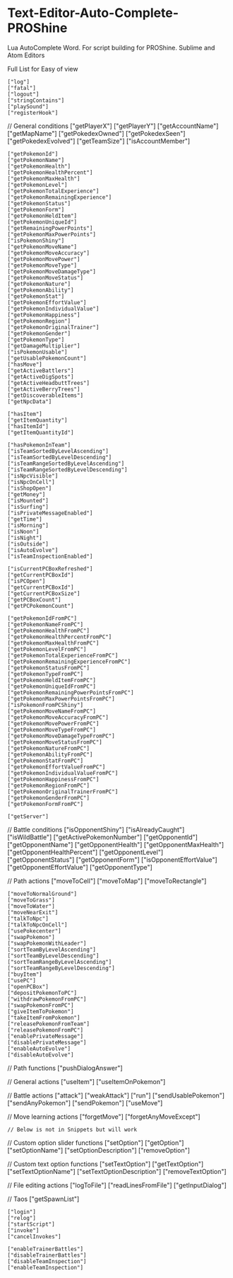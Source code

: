 # Text-Editor-Auto-Complete-PROShine
Lua AutoComplete Word. For script building for PROShine. Sublime and Atom Editors

Full List for Easy of view

    ["log"]
    ["fatal"]
    ["logout"] 
    ["stringContains"]
    ["playSound"]
    ["registerHook"] 

// General conditions
    ["getPlayerX"]
    ["getPlayerY"]
    ["getAccountName"] 
    ["getMapName"] 
    ["getPokedexOwned"] 
    ["getPokedexSeen"]
    ["getPokedexEvolved"] 
    ["getTeamSize"] 
    ["isAccountMember"]

    ["getPokemonId"] 
    ["getPokemonName"]
    ["getPokemonHealth"] 
    ["getPokemonHealthPercent"]
    ["getPokemonMaxHealth"]
    ["getPokemonLevel"]
    ["getPokemonTotalExperience"]
    ["getPokemonRemainingExperience"]
    ["getPokemonStatus"]
    ["getPokemonForm"] 
    ["getPokemonHeldItem"]
    ["getPokemonUniqueId"] 
    ["getRemainingPowerPoints"] 
    ["getPokemonMaxPowerPoints"]
    ["isPokemonShiny"]
    ["getPokemonMoveName"] 
    ["getPokemonMoveAccuracy"] 
    ["getPokemonMovePower"] 
    ["getPokemonMoveType"]
    ["getPokemonMoveDamageType"] 
    ["getPokemonMoveStatus"] 
    ["getPokemonNature"]
    ["getPokemonAbility"] 
    ["getPokemonStat"] 
    ["getPokemonEffortValue"]
    ["getPokemonIndividualValue"]
    ["getPokemonHappiness"]
    ["getPokemonRegion"]
    ["getPokemonOriginalTrainer"] 
    ["getPokemonGender"]
    ["getPokemonType"]
    ["getDamageMultiplier"] 
    ["isPokemonUsable"] 
    ["getUsablePokemonCount"] 
    ["hasMove"] 
    ["getActiveBattlers"] 
    ["getActiveDigSpots"]
    ["getActiveHeadbuttTrees"]
    ["getActiveBerryTrees"] 
    ["getDiscoverableItems"] 
    ["getNpcData"]

    ["hasItem"]
    ["getItemQuantity"] 
    ["hasItemId"] 
    ["getItemQuantityId"]

    ["hasPokemonInTeam"] 
    ["isTeamSortedByLevelAscending"] 
    ["isTeamSortedByLevelDescending"]
    ["isTeamRangeSortedByLevelAscending"]
    ["isTeamRangeSortedByLevelDescending"] 
    ["isNpcVisible"] 
    ["isNpcOnCell"]
    ["isShopOpen"] 
    ["getMoney"]
    ["isMounted"]
    ["isSurfing"]
    ["isPrivateMessageEnabled"]
    ["getTime"] 
    ["isMorning"]
    ["isNoon"] 
    ["isNight"]
    ["isOutside"]
    ["isAutoEvolve"] 
    ["isTeamInspectionEnabled"]

    ["isCurrentPCBoxRefreshed"]
    ["getCurrentPCBoxId"] 
    ["isPCOpen"] 
    ["getCurrentPCBoxId"] 
    ["getCurrentPCBoxSize"] 
    ["getPCBoxCount"] 
    ["getPCPokemonCount"] 

    ["getPokemonIdFromPC"]
    ["getPokemonNameFromPC"]
    ["getPokemonHealthFromPC"]
    ["getPokemonHealthPercentFromPC"] 
    ["getPokemonMaxHealthFromPC"] 
    ["getPokemonLevelFromPC"]
    ["getPokemonTotalExperienceFromPC"]
    ["getPokemonRemainingExperienceFromPC"] 
    ["getPokemonStatusFromPC"] 
    ["getPokemonTypeFromPC"] 
    ["getPokemonHeldItemFromPC"]
    ["getPokemonUniqueIdFromPC"] 
    ["getPokemonRemainingPowerPointsFromPC"] 
    ["getPokemonMaxPowerPointsFromPC"] 
    ["isPokemonFromPCShiny"] 
    ["getPokemonMoveNameFromPC"]
    ["getPokemonMoveAccuracyFromPC"]
    ["getPokemonMovePowerFromPC"] 
    ["getPokemonMoveTypeFromPC"]
    ["getPokemonMoveDamageTypeFromPC"]
    ["getPokemonMoveStatusFromPC"]
    ["getPokemonNatureFromPC"] 
    ["getPokemonAbilityFromPC"] 
    ["getPokemonStatFromPC"] 
    ["getPokemonEffortValueFromPC"] 
    ["getPokemonIndividualValueFromPC"] 
    ["getPokemonHappinessFromPC"] 
    ["getPokemonRegionFromPC"] 
    ["getPokemonOriginalTrainerFromPC"]
    ["getPokemonGenderFromPC"] 
    ["getPokemonFormFromPC"]

    ["getServer"]

// Battle conditions
    ["isOpponentShiny"]
    ["isAlreadyCaught"]
    ["isWildBattle"] 
    ["getActivePokemonNumber"]
    ["getOpponentId"] 
    ["getOpponentName"]
    ["getOpponentHealth"] 
    ["getOpponentMaxHealth"]
    ["getOpponentHealthPercent"]
    ["getOpponentLevel"]
    ["getOpponentStatus"]
    ["getOpponentForm"] 
    ["isOpponentEffortValue"]
    ["getOpponentEffortValue"]
    ["getOpponentType"]

// Path actions
    ["moveToCell"] 
    ["moveToMap"]
    ["moveToRectangle"]

    ["moveToNormalGround"] 
    ["moveToGrass"]
    ["moveToWater"]
    ["moveNearExit"] 
    ["talkToNpc"]
    ["talkToNpcOnCell"]
    ["usePokecenter"]
    ["swapPokemon"] 
    ["swapPokemonWithLeader"]
    ["sortTeamByLevelAscending"]
    ["sortTeamByLevelDescending"]
    ["sortTeamRangeByLevelAscending"]
    ["sortTeamRangeByLevelDescending"]
    ["buyItem"] 
    ["usePC"] 
    ["openPCBox"] 
    ["depositPokemonToPC"] 
    ["withdrawPokemonFromPC"]
    ["swapPokemonFromPC"] 
    ["giveItemToPokemon"] 
    ["takeItemFromPokemon"] 
    ["releasePokemonFromTeam"] 
    ["releasePokemonFromPC"] 
    ["enablePrivateMessage"] 
    ["disablePrivateMessage"] 
    ["enableAutoEvolve"]
    ["disableAutoEvolve"]

// Path functions
    ["pushDialogAnswer"]

// General actions
    ["useItem"] 
    ["useItemOnPokemon"]

// Battle actions
    ["attack"] 
    ["weakAttack"]
    ["run"]
    ["sendUsablePokemon"]
    ["sendAnyPokemon"] 
    ["sendPokemon"] 
    ["useMove"]

// Move learning actions
    ["forgetMove"] 
    ["forgetAnyMoveExcept"] 

    // Below is not in Snippets but will work

// Custom option slider functions
    ["setOption"]
    ["getOption"]
    ["setOptionName"] 
    ["setOptionDescription"]
    ["removeOption"] 

// Custom text option functions
    ["setTextOption"]
    ["getTextOption"] 
    ["setTextOptionName"]
    ["setTextOptionDescription"] 
    ["removeTextOption"]

// File editing actions
    ["logToFile"]
    ["readLinesFromFile"]
    ["getInputDialog"]

// Taos
    ["getSpawnList"] 

    ["login"]
    ["relog"]
    ["startScript"] 
    ["invoke"]
    ["cancelInvokes"] 
 
    ["enableTrainerBattles"] 
    ["disableTrainerBattles"]
    ["disableTeamInspection"]
    ["enableTeamInspection"]
